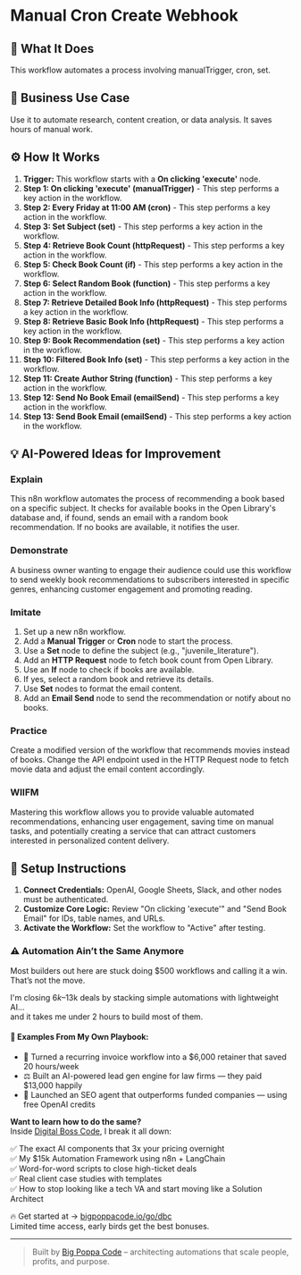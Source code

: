 # Manual Cron Create Webhook

## 🚀 What It Does
This workflow automates a process involving manualTrigger, cron, set.

## 💼 Business Use Case
Use it to automate research, content creation, or data analysis. It saves hours of manual work.

## ⚙️ How It Works
1.  **Trigger:** This workflow starts with a **On clicking 'execute'** node.
2. **Step 1: On clicking 'execute' (manualTrigger)** - This step performs a key action in the workflow.
3. **Step 2: Every Friday at 11:00 AM (cron)** - This step performs a key action in the workflow.
4. **Step 3: Set Subject (set)** - This step performs a key action in the workflow.
5. **Step 4: Retrieve Book Count (httpRequest)** - This step performs a key action in the workflow.
6. **Step 5: Check Book Count (if)** - This step performs a key action in the workflow.
7. **Step 6: Select Random Book (function)** - This step performs a key action in the workflow.
8. **Step 7: Retrieve Detailed Book Info (httpRequest)** - This step performs a key action in the workflow.
9. **Step 8: Retrieve Basic Book Info (httpRequest)** - This step performs a key action in the workflow.
10. **Step 9: Book Recommendation (set)** - This step performs a key action in the workflow.
11. **Step 10: Filtered Book Info (set)** - This step performs a key action in the workflow.
12. **Step 11: Create Author String (function)** - This step performs a key action in the workflow.
13. **Step 12: Send No Book Email (emailSend)** - This step performs a key action in the workflow.
14. **Step 13: Send Book Email (emailSend)** - This step performs a key action in the workflow.

## 💡 AI-Powered Ideas for Improvement
### Explain
This n8n workflow automates the process of recommending a book based on a specific subject. It checks for available books in the Open Library's database and, if found, sends an email with a random book recommendation. If no books are available, it notifies the user.

### Demonstrate
A business owner wanting to engage their audience could use this workflow to send weekly book recommendations to subscribers interested in specific genres, enhancing customer engagement and promoting reading.

### Imitate
1. Set up a new n8n workflow.
2. Add a **Manual Trigger** or **Cron** node to start the process.
3. Use a **Set** node to define the subject (e.g., "juvenile_literature").
4. Add an **HTTP Request** node to fetch book count from Open Library.
5. Use an **If** node to check if books are available.
6. If yes, select a random book and retrieve its details.
7. Use **Set** nodes to format the email content.
8. Add an **Email Send** node to send the recommendation or notify about no books.

### Practice
Create a modified version of the workflow that recommends movies instead of books. Change the API endpoint used in the HTTP Request node to fetch movie data and adjust the email content accordingly.

### WIIFM
Mastering this workflow allows you to provide valuable automated recommendations, enhancing user engagement, saving time on manual tasks, and potentially creating a service that can attract customers interested in personalized content delivery.

## 🔧 Setup Instructions
1. **Connect Credentials:** OpenAI, Google Sheets, Slack, and other nodes must be authenticated.
2. **Customize Core Logic:** Review "On clicking 'execute'" and "Send Book Email" for IDs, table names, and URLs.
3. **Activate the Workflow:** Set the workflow to "Active" after testing.

### ⚠️ Automation Ain’t the Same Anymore

Most builders out here are stuck doing $500 workflows and calling it a win.  
That’s not the move.  

I'm closing $6k–$13k deals by stacking simple automations with lightweight AI...  
and it takes me under 2 hours to build most of them.

#### 🧠 Examples From My Own Playbook:
- 🔁 Turned a recurring invoice workflow into a $6,000 retainer that saved 20 hours/week  
- ⚖️ Built an AI-powered lead gen engine for law firms — they paid $13,000 happily  
- 🚀 Launched an SEO agent that outperforms funded companies — using free OpenAI credits  

**Want to learn how to do the same?**  
Inside [Digital Boss Code](https://bigpoppacode.io/go/dbc), I break it all down:

✅ The exact AI components that 3x your pricing overnight  
✅ My $15k Automation Framework using n8n + LangChain  
✅ Word-for-word scripts to close high-ticket deals  
✅ Real client case studies with templates  
✅ How to stop looking like a tech VA and start moving like a Solution Architect  

🔥 Get started at → [bigpoppacode.io/go/dbc](https://bigpoppacode.io/go/dbc)  
Limited time access, early birds get the best bonuses.

---
> Built by [Big Poppa Code](https://bigpoppacode.io) – architecting automations that scale people, profits, and purpose.
